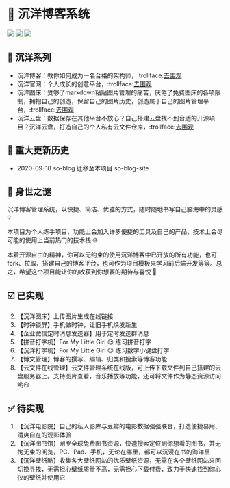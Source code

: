 # :whale: 沉洋博客系统

![](https://img.shields.io/static/v1?label=Release&message=v1.0.0&color=9cf&?style=flat-square)
![](https://img.shields.io/static/v1?label=Build&message=passed&color=green&?style=flat-square)
![](https://img.shields.io/static/v1?label=License&message=MIT&color=blue&?style=flat-square)

## :notebook: 沉洋系列

- 沉洋博客：教你如何成为一名合格的架构师，:trollface:[去围观](https://sleepyocean.github.io/)
- 沉洋官网：个人成长的创意平台，:trollface:[去围观](https://blog.sleepyocean.cn/)
- 沉洋图床：受够了markdown粘贴图片管理的痛苦，厌倦了免费图床的各项限制，拥抱自己的创造，保留自己的图片历史，创造属于自己的图片管理平台，:trollface:[去围观](https://blog.sleepyocean.cn/#/imgServer)
- 沉洋云盘：数据保存在其他平台不放心？自己搭建云盘找不到合适的开源项目？沉洋云盘，打造自己的个人私有云文件仓库，:trollface:[去围观](https://blog.sleepyocean.cn/#/fileSystem)


## :date: 重大更新历史

- 2020-09-18 so-blog 迁移至本项目 so-blog-site

## :seedling: 身世之谜
沉洋博客管理系统，以快捷、简洁、优雅的方式，随时随地书写自己脑海中的灵感 :bulb:

本项目为个人练手项目，功能上会加入许多便捷的工具及自己的产品，技术上会尽可能的使用上当前热门的技术栈 :globe_with_meridians:

本着开源自由的精神，你可以无约束的使用沉洋博客中已开放的所有功能，也可fork、拉取、搭建自己的博客平台，也可作为项目模板来学习前后端开发等等。总之，希望这个项目能让你的收获到你想要的期待与喜悦 :beers:

## :ballot_box_with_check: 已实现
2. 【沉洋图床】上传图片生成在线链接
7. 【时钟锁屏】手机做时钟，让旧手机焕发新生
6. 【企业微信定时消息发送器】用于定时发送群消息
4. 【拼音打字机】For My Little Girl :wink: 练习拼音打字
3. 【沉洋打字机】For My Little Girl :wink: 练习数字小键盘打字
1. 【博文管理】博客的撰写、编辑、归类和搜索等博客功能
5. 【云文件在线管理】云文件管理系统在线版，可上传下载文件到自己搭建的云盘服务器上。支持图片查看，音乐播放等功能，还可将文件作为静态资源访问哟:smirk:

## :white_check_mark: 待实现
1. 【沉洋电影院】自己的私人影库与豆瓣的电影数据强强联合，打造便捷易用、清爽自在的观影体验
2. 【沉洋图书馆】网罗全球免费图书资源，快速搜索定位到你想看的图书，并无拘无束的阅览，PC、Pad、手机，无论在哪里，都可以沉浸在书的海洋里
3. 【沉洋壁纸酷】收集各大壁纸网站的优质壁纸资源，无需在各个壁纸网站来回切换寻找，无需担心壁纸质量不高，无需担心下载付费，致力于快速找到你心仪的壁纸并使用它
